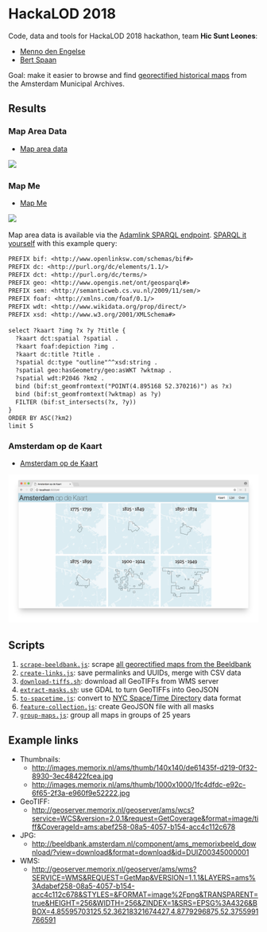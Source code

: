 # HackaLOD 2018

Code, data and tools for HackaLOD 2018 hackathon, team __Hic Sunt Leones__:

- [Menno den Engelse](http://www.islandsofmeaning.nl/)
- [Bert Spaan](http://bertspaan.nl)

Goal: make it easier to browse and find [georectified historical maps](http://beeldbank.amsterdam.nl/beeldbank/indeling/grid?f_string_geoserver_store%5B0%5D=%2A) from the Amsterdam Municipal Archives.

## Results

### Map Area Data

- [Map area data](https://github.com/bertspaan/hackalod/blob/master/data/all-masks.geojson)

[![](geojson.png)](https://github.com/bertspaan/hackalod/blob/master/data/all-masks.geojson)

### Map Me

- [Map Me](http://lab.adamlink.nl/mapme/index.html)

[![](mapme.png)](http://lab.adamlink.nl/mapme/index.html)

Map area data is available via the [Adamlink SPARQL endpoint](https://data.adamlink.nl/menno/alles/services/alles#). [SPARQL it yourself](https://druid.datalegend.net/AdamNet/all/sparql/endpoint#query=PREFIX%20bif%3A%20%3Chttp%3A%2F%2Fwww.openlinksw.com%2Fschemas%2Fbif%23%3E%0APREFIX%20dc%3A%20%3Chttp%3A%2F%2Fpurl.org%2Fdc%2Felements%2F1.1%2F%3E%0APREFIX%20dct%3A%20%3Chttp%3A%2F%2Fpurl.org%2Fdc%2Fterms%2F%3E%0APREFIX%20geo%3A%20%3Chttp%3A%2F%2Fwww.opengis.net%2Font%2Fgeosparql%23%3E%0APREFIX%20sem%3A%20%3Chttp%3A%2F%2Fsemanticweb.cs.vu.nl%2F2009%2F11%2Fsem%2F%3E%0APREFIX%20foaf%3A%20%3Chttp%3A%2F%2Fxmlns.com%2Ffoaf%2F0.1%2F%3E%0APREFIX%20wdt%3A%20%3Chttp%3A%2F%2Fwww.wikidata.org%2Fprop%2Fdirect%2F%3E%0APREFIX%20xsd%3A%20%3Chttp%3A%2F%2Fwww.w3.org%2F2001%2FXMLSchema%23%3E%0A%0Aselect%20%3Fkaart%20%3Fimg%20%3Fx%20%3Fy%20%3Ftitle%20%7B%0A%20%20%3Fkaart%20dct%3Aspatial%20%3Fspatial%20.%0A%20%20%3Fkaart%20foaf%3Adepiction%20%3Fimg%20.%0A%20%20%3Fkaart%20dc%3Atitle%20%3Ftitle%20.%0A%20%20%3Fspatial%20dc%3Atype%20%22outline%22%5E%5Exsd%3Astring%20.%0A%20%20%3Fspatial%20geo%3AhasGeometry%2Fgeo%3AasWKT%20%3Fwktmap%20.%0A%20%20%3Fspatial%20wdt%3AP2046%20%3Fkm2%20.%0A%20%20bind%20(bif%3Ast_geomfromtext(%22POINT(4.895168%2052.370216)%22)%20as%20%3Fx)%0A%20%20bind%20(bif%3Ast_geomfromtext(%3Fwktmap)%20as%20%3Fy)%0A%20%20FILTER%20(bif%3Ast_intersects(%3Fx%2C%20%3Fy))%0A%7D%0AORDER%20BY%20ASC(%3Fkm2)%0Alimit%205&endpoint=https%3A%2F%2Fdruid.datalegend.net%2F_api%2Fdatasets%2FAdamNet%2Fall%2Fservices%2Fendpoint%2Fsparql&requestMethod=POST&tabTitle=Query&headers=%7B%7D&contentTypeConstruct=application%2Fn-triples%2C*%2F*%3Bq%3D0.9&contentTypeSelect=application%2Fsparql-results%2Bjson%2C*%2F*%3Bq%3D0.9&outputFormat=table) with this example query:

```sparql
PREFIX bif: <http://www.openlinksw.com/schemas/bif#>
PREFIX dc: <http://purl.org/dc/elements/1.1/>
PREFIX dct: <http://purl.org/dc/terms/>
PREFIX geo: <http://www.opengis.net/ont/geosparql#>
PREFIX sem: <http://semanticweb.cs.vu.nl/2009/11/sem/>
PREFIX foaf: <http://xmlns.com/foaf/0.1/>
PREFIX wdt: <http://www.wikidata.org/prop/direct/>
PREFIX xsd: <http://www.w3.org/2001/XMLSchema#>

select ?kaart ?img ?x ?y ?title {
  ?kaart dct:spatial ?spatial .
  ?kaart foaf:depiction ?img .
  ?kaart dc:title ?title .
  ?spatial dc:type "outline"^^xsd:string .
  ?spatial geo:hasGeometry/geo:asWKT ?wktmap .
  ?spatial wdt:P2046 ?km2 .
  bind (bif:st_geomfromtext("POINT(4.895168 52.370216)") as ?x)
  bind (bif:st_geomfromtext(?wktmap) as ?y)
  FILTER (bif:st_intersects(?x, ?y))
}
ORDER BY ASC(?km2)
limit 5
```

### Amsterdam op de Kaart

- [Amsterdam op de Kaart](http://bertspaan.nl/amsterdam-op-de-kaart)

[![](https://raw.githubusercontent.com/bertspaan/amsterdam-op-de-kaart/master/screenshot.png)](http://bertspaan.nl/amsterdam-op-de-kaart)

## Scripts

1. [`scrape-beeldbank.js`](scripts/scrape-beeldbank.js): scrape [all georectified maps from the Beeldbank](http://beeldbank.amsterdam.nl/beeldbank/indeling/grid?f_string_geoserver_store%5B0%5D=%2A)
2. [`create-links.js`](scripts/create-links.js): save permalinks and UUIDs, merge with CSV data
3. [`download-tiffs.sh`](scripts/download-tiffs.sh): download all GeoTIFFs from WMS server
4. [`extract-masks.sh`](scripts/extract-masks.sh): use GDAL to turn GeoTIFFs into GeoJSON
5. [`to-spacetime.js`](scripts/to-spacetime.js): convert to [NYC Space/Time Directory](http://spacetime.nypl.org) data format
6. [`feature-collection.js`](scripts/feature-collection.js): create GeoJSON file with all masks
7. [`group-maps.js`](scripts/group-maps.js): group all maps in groups of 25 years

## Example links

  - Thumbnails:
    - http://images.memorix.nl/ams/thumb/140x140/de61435f-d219-0f32-8930-3ec48422fcea.jpg
    - http://images.memorix.nl/ams/thumb/1000x1000/1fc4dfdc-e92c-6f65-2f3a-e960f9e52222.jpg
  - GeoTIFF:
    - http://geoserver.memorix.nl/geoserver/ams/wcs?service=WCS&version=2.0.1&request=GetCoverage&format=image/tiff&CoverageId=ams:abef258-08a5-4057-b154-acc4c112c678
  - JPG:
    - http://beeldbank.amsterdam.nl/component/ams_memorixbeeld_download/?view=download&format=download&id=DUIZ00345000001
  - WMS:
    - http://geoserver.memorix.nl/geoserver/ams/wms?SERVICE=WMS&REQUEST=GetMap&VERSION=1.1.1&LAYERS=ams%3Adabef258-08a5-4057-b154-acc4c112c678&STYLES=&FORMAT=image%2Fpng&TRANSPARENT=true&HEIGHT=256&WIDTH=256&ZINDEX=1&SRS=EPSG%3A4326&BBOX=4.85595703125,52.36218321674427,4.8779296875,52.3755991766591
